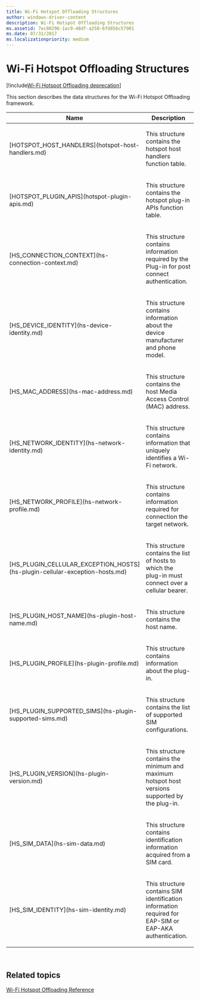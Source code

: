 ```yaml
---
title: Wi-Fi Hotspot Offloading Structures
author: windows-driver-content
description: Wi-Fi Hotspot Offloading Structures
ms.assetid: 7ec80296-1ac9-48df-a250-6fd856c57901
ms.date: 07/31/2017 
ms.localizationpriority: medium
---
```


# Wi-Fi Hotspot Offloading Structures

[!include[Wi-Fi Hotspot Offloading deprecation](wi-fi-hotspot-offloading-deprecation.md)]

This section describes the data structures for the Wi-Fi Hotspot Offloading framework.

<table>
<colgroup>
<col width="50%" />
<col width="50%" />
</colgroup>
<thead>
<tr class="header">
<th>Name</th>
<th>Description</th>
</tr>
</thead>
<tbody>
<tr class="odd">
<td><p>[HOTSPOT_HOST_HANDLERS](hotspot-host-handlers.md)</p></td>
<td><p>This structure contains the hotspot host handlers function table.</p></td>
</tr>
<tr class="even">
<td><p>[HOTSPOT_PLUGIN_APIS](hotspot-plugin-apis.md)</p></td>
<td><p>This structure contains the hotspot plug-in APIs function table.</p></td>
</tr>
<tr class="odd">
<td><p>[HS_CONNECTION_CONTEXT](hs-connection-context.md)</p></td>
<td><p>This structure contains information required by the Plug-in for post connect authentication.</p></td>
</tr>
<tr class="even">
<td><p>[HS_DEVICE_IDENTITY](hs-device-identity.md)</p></td>
<td><p>This structure contains information about the device manufacturer and phone model.</p></td>
</tr>
<tr class="odd">
<td><p>[HS_MAC_ADDRESS](hs-mac-address.md)</p></td>
<td><p>This structure contains the host Media Access Control (MAC) address.</p></td>
</tr>
<tr class="even">
<td><p>[HS_NETWORK_IDENTITY](hs-network-identity.md)</p></td>
<td><p>This structure contains information that uniquely identifies a Wi-Fi network.</p></td>
</tr>
<tr class="odd">
<td><p>[HS_NETWORK_PROFILE](hs-network-profile.md)</p></td>
<td><p>This structure contains information required for connection the target network.</p></td>
</tr>
<tr class="even">
<td><p>[HS_PLUGIN_CELLULAR_EXCEPTION_HOSTS](hs-plugin-cellular-exception-hosts.md)</p></td>
<td><p>This structure contains the list of hosts to which the plug-in must connect over a cellular bearer.</p></td>
</tr>
<tr class="odd">
<td><p>[HS_PLUGIN_HOST_NAME](hs-plugin-host-name.md)</p></td>
<td><p>This structure contains the host name.</p></td>
</tr>
<tr class="even">
<td><p>[HS_PLUGIN_PROFILE](hs-plugin-profile.md)</p></td>
<td><p>This structure contains information about the plug-in.</p></td>
</tr>
<tr class="odd">
<td><p>[HS_PLUGIN_SUPPORTED_SIMS](hs-plugin-supported-sims.md)</p></td>
<td><p>This structure contains the list of supported SIM configurations.</p></td>
</tr>
<tr class="even">
<td><p>[HS_PLUGIN_VERSION](hs-plugin-version.md)</p></td>
<td><p>This structure contains the minimum and maximum hotspot host versions supported by the plug-in.</p></td>
</tr>
<tr class="odd">
<td><p>[HS_SIM_DATA](hs-sim-data.md)</p></td>
<td><p>This structure contains identification information acquired from a SIM card.</p></td>
</tr>
<tr class="even">
<td><p>[HS_SIM_IDENTITY](hs-sim-identity.md)</p></td>
<td><p>This structure contains SIM identification information required for EAP-SIM or EAP-AKA authentication.</p></td>
</tr>
</tbody>
</table>

 

## Related topics
[Wi-Fi Hotspot Offloading Reference](wi-fi-hotspot-offloading-reference.md)  



